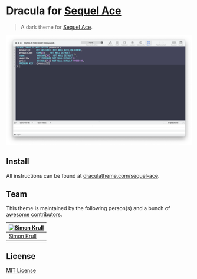# Dracula for [Sequel Ace](https://sequel-ace.com)

> A dark theme for [Sequel Ace](https://sequel-ace.com).

![Screenshot](./screenshot.png)

## Install

All instructions can be found at [draculatheme.com/sequel-ace](https://draculatheme.com/sequel-ace).

## Team

This theme is maintained by the following person(s) and a bunch of [awesome contributors](https://github.com/dracula/sequel-ace/graphs/contributors).

[![Simon Krull](https://avatars.githubusercontent.com/u/39345336?v=4&s=70)](https://github.com/crydotsnake) |
--- |
[Simon Krull](https://github.com/crydotsnake) |

## License

[MIT License](./LICENSE)

